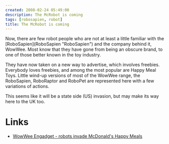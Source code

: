 ```yaml
---
created: 2008-02-24 05:49:00
description: The McRobot is coming
tags: [robosapien, robot]
title: The McRobot is coming
---
```

 <p>
  Now, there are few robot people who are not at least a little familiar with the
  [RoboSapien](RoboSapien "RoboSapien")
  and the company behind it, WowWee. Most know that they have gone from being an obscure brand, to one of those better known in the toy industry.
 </p>
 <p>
  They have now taken on a new way to advertise, which involves freebies. Everybody loves freebies, and among the most popular are Happy Meal Toys. Little wind-up versions of most of the WowWee range, the RoboSapien, RoboRaptor and RoboPet are represented here with a few variations of actions.
 </p>
 <p>
  This seems like it will be a state side (US) invasion, but may make its way here to the UK too.
 </p>
 <h1 class="showhide_heading" id="Links">
  Links
 </h1>
 <ul>
  <li>
   <a href="http://robots.engadget.com/2007/02/23/wowwee-robots-invade-mcdonalds-happy-meals/" >
    WowWee Engadget - robots invade McDonald's Happy Meals
   </a>
  </li>
 </ul>
